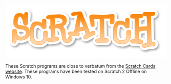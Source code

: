 ![Scratch Logo](https://raw.githubusercontent.com/ronaldcotton/Kids-Coding-Club/master/Scratch2/Scratch%20Cards/Scratch_Logo.png)

These Scratch programs are close to verbatum from the [Scratch Cards website](https://scratch.mit.edu/info/cards/).  These programs have been tested on Scratch 2 Offline on Windows 10.
